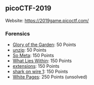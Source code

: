 ## picoCTF-2019
Website: https://2019game.picoctf.com/

### Forensics
- [Glory of the Garden](gloryOfTheGarden): 50 Points
- [unzip](unzip): 50 Points
- [So Meta](soMeta): 150 Points
- [What Lies Within](whatLiesWithin): 150 Points
- [extensions](extensions): 150 Points
- [shark on wire 1](sharkOnWire1): 150 Points
- [White Pages](whitePages): 250 Points (unsolved)
